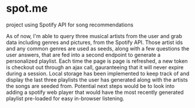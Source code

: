 # spot.me
project using Spotify API for song recommendations

As of now, I'm able to query three musical artists from the user and grab data including genres and pictures, from the Spotify API. Those artist ids and any common genres are used as seeds, along with a few questions the user answers, that are fed into a second endpoint to generate a personalized playlist. Each time the page is page is refreshed, a new token is checkout out through an ajax call, gauranteeing that it will never expire during a session. Local storage has been implemented to keep track of and display the last three playlists the user has generated along with the artists the songs are seeded from. 
Potential next steps would be to look into adding a spotify web player that would have the most recently generated playlist pre-loaded for easy in-browser listening.